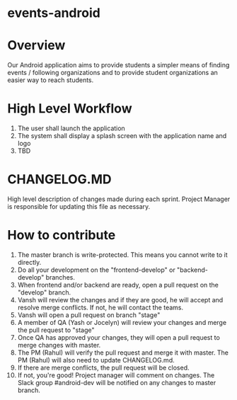 # events-android

# Overview 
Our Android application aims to provide students a simpler means of finding events / following organizations and to provide student organizations an easier way to reach students.

# High Level Workflow

1. The user shall launch the application
2. The system shall display a splash screen with the application name and logo
3. TBD

# CHANGELOG.MD
High level description of changes made during each sprint. Project Manager is responsible for updating this file as necessary. 


# How to contribute

1. The master branch is write-protected. This means you cannot write to it directly. 
2. Do all your development on the "frontend-develop" or "backend-develop" branches. 
3. When frontend and/or backend are ready, open a pull request on the "develop" branch. 
4. Vansh will review the changes and if they are good, he will accept and resolve merge conflicts. If not, he will contact the teams.
5. Vansh will open a pull request on branch "stage"
6. A member of QA (Yash or Jocelyn) will review your changes and merge the pull request to "stage" 
7. Once QA has approved your changes, they will open a pull request to merge changes with master. 
8. The PM (Rahul) will verify the pull request and merge it with master. The PM (Rahul) will also need to update CHANGELOG.md. 
9. If there are merge conflicts, the pull request will be closed.
10. If not, you're good! Project manager will comment on changes. The Slack group #android-dev will be notified on any changes to master branch.
